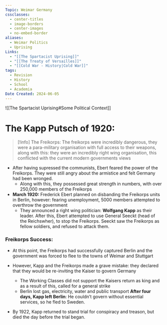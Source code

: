 ```yaml
---
Topic: Weimar Germany
cssclasses:
  - center-titles
  - image-borders
  - center-images
  - no-embed-border
aliases:
  - Weimar Politics
  - Uprising
Links:
  - "[[The Spartacist Uprising]]"
  - "[[The Treaty of Versailles]]"
  - "[[Cold War - History|Cold War]]"
tags:
  - Revision
  - History
  - School
  - Academia
Date Created: 2024-06-05
---
```

![[The Spartacist Uprising#Some Political Context]]
# The Kapp Putsch of 1920:

>[!info] The Freikorps:
>The freikorps were incredibly dangerous, they were a para-military organisation with full access to their weapons, along with this: they were an incredibly right wing organisation, this conflicted with the current modern governments views 

- After having supressed the communists, Ebert feared the power of the Freikorps. They were still angry about the armistice and felt Germany had been wronged.
	- Along with this, they possessed great strength in numbers, with over 250,000 members of the Freikorps
- **March 1920:** Frederick Ebert planned on disbanding the Freikorps units in Berlin, however: fearing unemployment, 5000 members attempted to overthrow the government
	- They announced a right wing politician: **Wolfgang Kapp** as their leader. After this, Ebert attempted to use General Seeckt (head of the Reichswher), to stop the Freikorps. Seeckt saw the Freikorps as fellow soldiers, and refused to attack them. 

### Freikorps Success: 

- At this point, the Freikorps had successfully captured Berlin and the government was forced to flee to the towns of Weimar and Stuttgart 
- However, Kapp and the Freikorps made a grave mistake: they declared that they would be re-inviting the Kaiser to govern Germany 
	- The Working Classes did not support the Kaisers return as king and as a result of this, called for a general strike 
	- Berlin lost gas, electricity, water and public transport 
**After four days, Kapp left Berlin**: He couldn’t govern without essential services, so he fled to Sweden. 

- By 1922, Kapp returned to stand trial for conspiracy and treason, but died the day before the trial began. 
